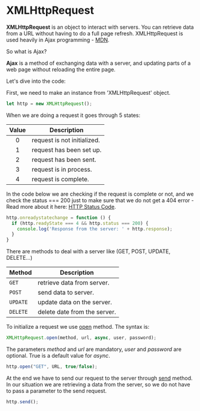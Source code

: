 # XMLHttpRequest

**XMLHttpRequest** is an object to interact with servers. You can retrieve data from a URL without having to do a full page refresh. XMLHttpRequest is used heavily in Ajax programming - [MDN](https://developer.mozilla.org/en-US/docs/Web/API/XMLHttpRequest).

So what is Ajax?

**Ajax** is a method of exchanging data with a server, and updating parts of a web page without reloading the entire page.

Let's dive into the code:

First, we need to make an instance from 'XMLHttpRequest' object.

```js
let http = new XMLHttpRequest();
```

When we are doing a request it goes through 5 states:

| Value | Description |
| :-----: | ------------ |
| 0 | request is not initialized. |
| 1 | request has been set up. |
| 2 | request has been sent. |
| 3 | request is in process. |
| 4 | request is complete. |

In the code below we are checking if the request is complete or not, and we check the status === 200 just to make sure that we do not get a 404 error - Read more about it here: [HTTP Status Code](https://httpstatuses.com).
```js
http.onreadystatechange = function () {
  if (http.readyState === 4 && http.status === 200) {
    console.log('Response from the server: ' + http.response);
  }
}
```

There are methods to deal with a server like (GET, POST, UPDATE, DELETE…)

| Method | Description |
| ------ | ------------ |
| `GET` | retrieve data from server. |
| `POST` | send data to server. |
| `UPDATE` | update data on the server. |
| `DELETE` | delete date from the server. |

To initialize a request we use [open](https://developer.mozilla.org/en-US/docs/Web/API/XMLHttpRequest/open) method. The syntax is:
```js
XMLHttpRequest.open(method, url, async, user, password);
```

The parameters _method_ and _url_ are mandatory, _user_ and _password_ are optional. True is a default value for _async_.

```js
http.open("GET", URL, true/false);
```
At the end we have to send our request to the server through [send](https://developer.mozilla.org/en-US/docs/Web/API/XMLHttpRequest/send) method. In our situation we are retrieving a data from the server, so we do not have to pass a parameter to the send request.

```js
http.send();
```
